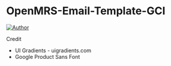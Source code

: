 # OpenMRS-Email-Template-GCI
[![Author](https://img.shields.io/badge/author-muhammad%20bhaska-blue.svg)](https://github.com/muhammadbhaska)

Credit
- UI Gradients - uigradients.com
- Google Product Sans Font
